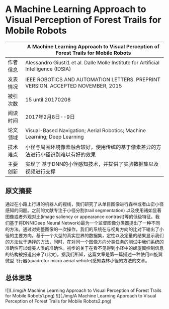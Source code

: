 #  A Machine Learning Approach to Visual Perception of Forest Trails for Mobile Robots
|               | A Machine Learning Approach to Visual Perception of Forest Trails for Mobile Robots |
| ------------- | -------------            |
| 作者信息 |  Alessandro Giusti1 et al. Dalle Molle Institute for Artificial Intelligence (IDSIA)  |
| 发表情况 |  IEEE ROBOTICS AND AUTOMATION LETTERS. PREPRINT VERSION. ACCEPTED NOVEMBER, 2015      |
| 被引次数 | 15 until 20170208             |
| 阅读时间 | 2017年2月8日--9日              |
| 论文领域 | Visual-Based Navigation; Aerial Robotics; Machine Learning; Deep Learning        |  
| 技术难点 | 小径与周围环境像素融合较好，使用传统的基于像素差异的方法进行小径识别难以有好的效果       |
| 主要创新 | 实现了 基于DNN的小径感知技术，并提供了实验数据集以及视频进行支撑 |

## 原文摘要
通过在小路上行进的机器人的视线，我们研究了从单目图像进行森林或者山峦小径感知的问题。之前的文献专注于小径分割(trail segmentation) 以及使用诸如显著图像或者外观对比(image saliency or appearance contrast)等的低级特征。我们基于将DNN(Deep Neural Network)最为一个监督图像分类器提出了一种不同的方法。通过对完整图像的一次操作，我们的系统在与视角方向的比对下输出了小径的主要方向。基于一个大型的真实世界的数据集，定性以及定量的结果显示我们的方法优于选择的方法，同时，在对同一个图像方向分类任务的测试中我们系统的准确性可以媲美人类的准确性。初步的关于在看不见得到小径中的螺旋翼控制信息的结构被报道出来了(此文)。据我们所知，这篇文章是第一篇描述一种使用四旋翼微型飞行器(quadrotor micro aerial vehicle)感知森林小径的方法的文章。

## 总体思路
![](./img/A Machine Learning Approach to Visual Perception of Forest Trails for Mobile Robots1.png)
![](./img/A Machine Learning Approach to Visual Perception of Forest Trails for Mobile Robots2.png)
